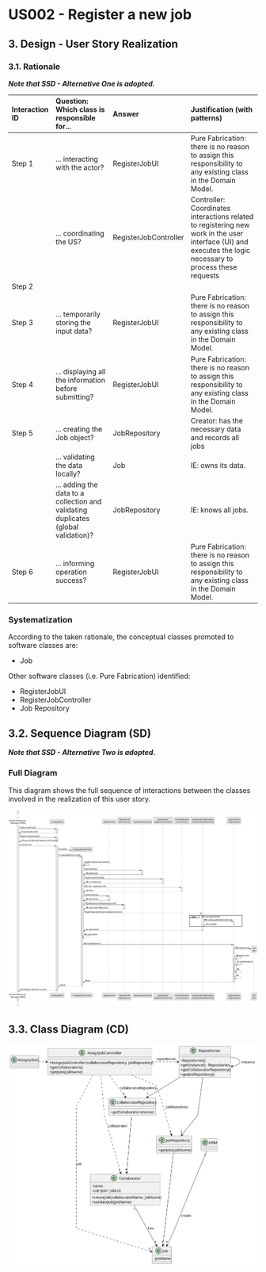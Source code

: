 # US002 - Register a new job

## 3. Design - User Story Realization

### 3.1. Rationale

_**Note that SSD - Alternative One is adopted.**_

| Interaction ID | Question: Which class is responsible for...                                        | Answer                | Justification (with patterns)                                                                                                                              |
|:---------------|:-----------------------------------------------------------------------------------|:----------------------|:-----------------------------------------------------------------------------------------------------------------------------------------------------------|
| Step 1         | ... interacting with the actor?                                                    | RegisterJobUI         | Pure Fabrication: there is no reason to assign this responsibility to any existing class in the Domain Model.                                              |
|                | ... coordinating the US?                                                           | RegisterJobController | Controller: Coordinates interactions related to registering new work in the user interface (UI) and executes the logic necessary to process these requests |
| Step 2         |                                                                                    |                       |                                                                                                                                                            |
| Step 3         | ... temporarily storing the input data?                                            | RegisterJobUI         | Pure Fabrication: there is no reason to assign this responsibility to any existing class in the Domain Model.                                              |
| Step 4         | ... displaying all the information before submitting?                              | RegisterJobUI         | Pure Fabrication: there is no reason to assign this responsibility to any existing class in the Domain Model.                                              |
| Step 5         | ... creating the Job object?                                                       | JobRepository         | Creator: has the necessary data and records all jobs                                                                                                       |                       |                                                                                                                                                                             |                                                                                                   |
|                | ... validating the data locally?                                                   | Job                   | IE: owns its data.                                                                                                                                         |
|                | ... adding the data to a collection and validating duplicates (global validation)? | JobRepository         | IE: knows all jobs.                                                                                                                                        |
| Step 6         | ... informing operation success?                                                   | RegisterJobUI         | Pure Fabrication: there is no reason to assign this responsibility to any existing class in the Domain Model.                                              |

### Systematization ##

According to the taken rationale, the conceptual classes promoted to software classes are:

* Job

Other software classes (i.e. Pure Fabrication) identified:

* RegisterJobUI
* RegisterJobController
* Job Repository

## 3.2. Sequence Diagram (SD)

_**Note that SSD - Alternative Two is adopted.**_

### Full Diagram

This diagram shows the full sequence of interactions between the classes involved in the realization of this user story.

![Sequence Diagram - Full](svg/us002-sequence-diagram-full.svg)


## 3.3. Class Diagram (CD)

![Class Diagram](svg/us002-class-diagram.svg)